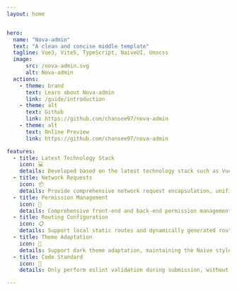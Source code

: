 ```yaml
---
layout: home


hero:
  name: "Nova-admin"
  text: "A clean and concise middle template"
  tagline: Vue3, Vite5, TypeScript, NaiveUI, Unocss
  image:
      src: /nova-admin.svg
      alt: Nova-admin
  actions:
    - theme: brand
      text: Learn about Nova-admin
      link: /guide/introduction
    - theme: alt
      text: Github
      link: https://github.com/chansee97/nova-admin
    - theme: alt
      text: Online Preview
      link: https://github.com/chansee97/nova-admin

features:
  - title: Latest Technology Stack
    icon: 💻
    details: Developed based on the latest technology stack such as Vue3, Vite5, TypeScript, NaiveUI, Unocss
  - title: Network Requests
    icon: 📦
    details: Provide comprehensive network request encapsulation, unified response handling, and multi-scenario capabilities
  - title: Permission Management
    icon: 🔑
    details: Comprehensive front-end and back-end permission management solution
  - title: Routing Configuration
    icon: 📋
    details: Support local static routes and dynamically generated routes returned by the backend, making routing simple and easy to configure
  - title: Theme Adaptation
    icon: 🎨
    details: Support dark theme adaptation, maintaining the Naive style of the interface
  - title: Code Standard
    icon: 📝
    details: Only perform eslint validation during submission, without excessive restrictions, making development easier

---
```


<style>
:root {
  --vp-home-hero-name-color: transparent;
  --vp-home-hero-name-background: -webkit-linear-gradient(120deg, #26e19c 50%, #28db2e);

  --vp-home-hero-image-background-image: linear-gradient(-45deg, #8fe992 50%, #8bee8f 50%);
  --vp-home-hero-image-filter: blur(44px);
}

@media (min-width: 640px) {
  :root {
    --vp-home-hero-image-filter: blur(56px);
  }
}

@media (min-width: 960px) {
  :root {
    --vp-home-hero-image-filter: blur(68px);
  }
}
</style>
